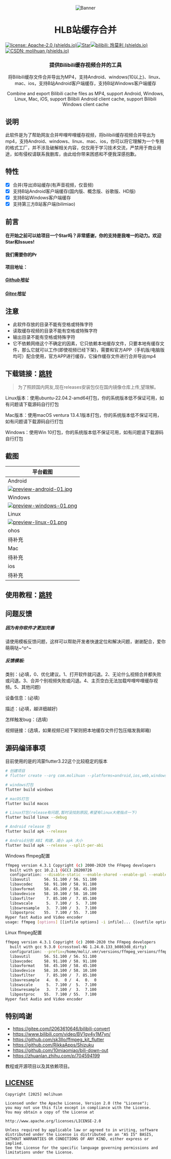 

<p align="center">
<img src="https://s2.loli.net/2022/12/14/WoYwfehDNHbMzIZ.png" alt="Banner" />
</p>
<h1 align="center">HLB站缓存合并</h1>

[![license: Apache-2.0 (shields.io)](https://img.shields.io/badge/license-Apache--2.0-brightgreen)](https://github.com/molihuan/mlhfileselectorlib/blob/master/LICENSE)[![Star](https://img.shields.io/github/stars/molihuan/hlbmerge_flutter.svg)](https://github.com/molihuan/hlbmerge_flutter)[![bilibili: 玲莫利 (shields.io)](https://img.shields.io/badge/bilibili-玲莫利-orange)](https://space.bilibili.com/454222981)[![CSDN: molihuan (shields.io)](https://img.shields.io/badge/CSDN-molihuan-blue)](https://blog.csdn.net/molihuan)

<h3 align="center">提供Bilibili缓存视频合并的工具</h3>
<p align="center">将Bilibili缓存文件合并导出为MP4，支持Android、windows(10以上)、linux、mac、ios，支持B站Android客户端缓存，支持B站Windows客户端缓存</p>
<p align="center">Combine and export Bilibili cache files as MP4, support Android, Windows, Linux, Mac, iOS, support Bilibili Android client cache, support Bilibili Windows client cache</p>

## 说明

此软件是为了帮助网友合并哔哩哔哩缓存视频，将bilibili缓存视频合并导出为mp4，支持Android、windows、linux、mac、ios，你可以将它理解为一个专用的格式工厂，并不涉及破解相关内容，仅仅用于学习技术交流，严禁用于商业用途，如有侵权请联系我删库，由此给你带来困惑和不便我深感抱歉。

## 特性

- [x] 合并(导出)B站缓存(有声音视频，仅音频)
- [x] 支持B站Android客户端缓存(国内版、概念版、谷歌版、HD版)
- [x] 支持B站Windows客户端缓存
- [x] 支持第三方B站客户端(bilimiao)

## 前言

#### 在开始之前可以给项目一个Star吗？非常感谢，你的支持是我唯一的动力。欢迎Star和Issues!

#### 我们需要你的Pr

#### 项目地址：
##### [Github地址](https://github.com/molihuan/hlbmerge_flutter)
##### [Gitee地址](https://gitee.com/molihuan/hlbmerge_flutter)

## 注意

- 此软件存放的目录不能有空格或特殊字符
- 读取缓存视频的目录不能有空格或特殊字符
- 输出目录不能有空格或特殊字符
- 它不依赖网络这个不确定的因素，它只依赖本地缓存文件，只要本地有缓存文件，那么它就可以工作(即使视频已经下架)，需要和官方APP（手机版/电脑版均可）配合使用，官方APP进行缓存，它操作缓存文件进行合并导出mp4

## 下载链接：[跳转](https://gitcode.com/bigmolihuan/hlbmerge_flutter/releases) 

> 为了照顾国内网友,现在releases安装包仅在国内镜像仓库上传,望理解。

Linux版本：使用ubuntu-22.04.2-amd64打包，你的系统版本低不保证可用，如有问题请下载源码自行打包

Mac版本：使用macOS ventura 13.4.1版本打包，你的系统版本低不保证可用，如有问题请下载源码自行打包

Windows：使用Win 10打包，你的系统版本低不保证可用，如有问题请下载源码自行打包

## 截图

| 平台截图                                                                                                           |
|----------------------------------------------------------------------------------------------------------------|
| Android                                                                                                        |
| [![preview-android-01.jpg](https://i.postimg.cc/6qBFDvvJ/preview-android-01.jpg)](https://postimg.cc/47F8cnPB) |
| Windows                                                                                                        |
| [![preview-windows-01.png](https://i.postimg.cc/qqpW933H/preview-windows-01.png)](https://postimg.cc/k6hjSDsT) |
| Linux                                                                                                          |
| [![preview-linux-01.png](https://i.postimg.cc/fTvZ8M1V/preview-linux-01.png)](https://postimg.cc/fJk6LQzs)     |
| ohos                                                                                                           |
| 待补充                                                                                                            |
| Mac                                                                                                            |
| 待补充                                                                                                            |
| ios                                                                                                            |
| 待补充                                                                                                            |


## 使用教程：[跳转](https://github.com/molihuan/hlbmerge_flutter/blob/master/res/tutorial) 

## 问题反馈

##### 因为有你软件才更加完善

请使用模板反馈问题，这样可以帮助开发者快速定位和解决问题，谢谢配合，爱你萌萌哒~^o^~

##### 反馈模板:

类别：(必填，0、优化建议。1、打开软件就闪退。2、无论什么视频合并都失败或闪退。3、合并个别视频失败或闪退。4、主页空白无法加载哔哩哔哩缓存视频。5、其他问题)

设备信息：(必填)

描述：(必填，越详细越好)

怎样触发bug：(选填)

视频链接：(选填，如果视频已经下架则把本地缓存文件打包压缩发我邮箱)

## 源码编译事项
目前使用的是的鸿蒙flutter3.22这个比较稳定的版本

```sh
# 创建项目
# flutter create --org com.molihuan --platforms=android,ios,web,windows,macos,linux,ohos hlbmerge

# windows打包
flutter build windows

# macOS打包
flutter build macos

# Linux打包(release有问题,暂时没找到原因,希望有linux大佬指点一下)
flutter build linux --debug

# Android release 包
flutter build apk --release

# Android分割 ABI 构建，减小 apk 大小
flutter build apk --release --split-per-abi

```
Windows ffmpeg配置
```sh
ffmpeg version 4.3.1 Copyright (c) 2000-2020 the FFmpeg developers
  built with gcc 10.2.1 (GCC) 20200726
  configuration: --disable-static --enable-shared --enable-gpl --enable-version3 --enable-sdl2 --enable-fontconfig --enable-gnutls --enable-iconv --enable-libass --enable-libdav1d --enable-libbluray --enable-libfreetype --enable-libmp3lame --enable-libopencore-amrnb --enable-libopencore-amrwb --enable-libopenjpeg --enable-libopus --enable-libshine --enable-libsnappy --enable-libsoxr --enable-libsrt --enable-libtheora --enable-libtwolame --enable-libvpx --enable-libwavpack --enable-libwebp --enable-libx264 --enable-libx265 --enable-libxml2 --enable-libzimg --enable-lzma --enable-zlib --enable-gmp --enable-libvidstab --enable-libvmaf --enable-libvorbis --enable-libvo-amrwbenc --enable-libmysofa --enable-libspeex --enable-libxvid --enable-libaom --enable-libgsm --enable-librav1e --disable-w32threads --enable-libmfx --enable-ffnvcodec --enable-cuda-llvm --enable-cuvid --enable-d3d11va --enable-nvenc --enable-nvdec --enable-dxva2 --enable-avisynth --enable-libopenmpt --enable-amf
  libavutil      56. 51.100 / 56. 51.100
  libavcodec     58. 91.100 / 58. 91.100
  libavformat    58. 45.100 / 58. 45.100
  libavdevice    58. 10.100 / 58. 10.100
  libavfilter     7. 85.100 /  7. 85.100
  libswscale      5.  7.100 /  5.  7.100
  libswresample   3.  7.100 /  3.  7.100
  libpostproc    55.  7.100 / 55.  7.100
Hyper fast Audio and Video encoder
usage: ffmpeg [options] [[infile options] -i infile]... {[outfile options] outfile}
```
Linux ffmpeg配置
```sh
ffmpeg version 4.3.1 Copyright (c) 2000-2020 the FFmpeg developers
  built with gcc 9.3.0 (crosstool-NG 1.24.0.133_b0863d8_dirty)
  configuration: --prefix=/home/moli/.vmr/versions/ffmpeg_versions/ffmpeg-4.3.1 --cc=/home/conda/feedstock_root/build_artifacts/ffmpeg_1609680890771/_build_env/bin/x86_64-conda-linux-gnu-cc --disable-doc --disable-openssl --enable-avresample --enable-gnutls --enable-gpl --enable-hardcoded-tables --enable-libfreetype --enable-libopenh264 --enable-libx264 --enable-pic --enable-pthreads --enable-shared --enable-static --enable-version3 --enable-zlib --enable-libmp3lame --pkg-config=/home/conda/feedstock_root/build_artifacts/ffmpeg_1609680890771/_build_env/bin/pkg-config
  libavutil      56. 51.100 / 56. 51.100
  libavcodec     58. 91.100 / 58. 91.100
  libavformat    58. 45.100 / 58. 45.100
  libavdevice    58. 10.100 / 58. 10.100
  libavfilter     7. 85.100 /  7. 85.100
  libavresample   4.  0.  0 /  4.  0.  0
  libswscale      5.  7.100 /  5.  7.100
  libswresample   3.  7.100 /  3.  7.100
  libpostproc    55.  7.100 / 55.  7.100
Hyper fast Audio and Video encoder
```

## 特别鸣谢

- https://gitee.com/l2063610646/bilibili-convert
- https://www.bilibili.com/video/BV1gv4y1M7yn/
- https://github.com/sk3llo/ffmpeg_kit_flutter
- https://github.com/RikkaApps/Shizuku
- https://github.com/10miaomiao/bili-down-out
- https://zhuanlan.zhihu.com/p/704594199

教程或开源项目以及其依赖项目。

## [LICENSE](./LICENSE)

```
Copyright [2025] molihuan

Licensed under the Apache License, Version 2.0 (the "License");
you may not use this file except in compliance with the License.
You may obtain a copy of the License at

http://www.apache.org/licenses/LICENSE-2.0

Unless required by applicable law or agreed to in writing, software
distributed under the License is distributed on an "AS IS" BASIS,
WITHOUT WARRANTIES OR CONDITIONS OF ANY KIND, either express or implied.
See the License for the specific language governing permissions and
limitations under the License.
```
